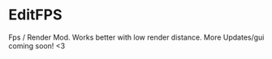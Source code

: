 # EditFPS
Fps / Render Mod. Works better with low render distance. More Updates/gui coming soon! &lt;3
